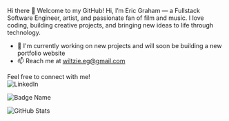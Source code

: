 Hi there 👋
Welcome to my GitHub!
Hi, I’m Eric Graham — a Fullstack Software Engineer, artist, and passionate fan of film and music. I love coding, building creative projects, and bringing new ideas to life through technology.

- 🔭 I'm currently working on new projects and will soon be building a new portfolio website
- 📫 Reach me at wiltzie.eg@gmail.com

Feel free to connect with me!<br>
![LinkedIn](https://img.shields.io/badge/LinkedIn-0077B5?style=for-the-badge&logo=linkedin&logoColor=white)

![Badge Name](https://img.shields.io/badge/Text-Color?style=for-the-badge&logo=logoname&logoColor=white)

![GitHub Stats](https://github-readme-stats.vercel.app/api?username=YOURUSERNAME&show_icons=true&theme=dark)
